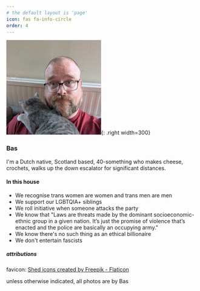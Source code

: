 ```yaml
---
# the default layout is 'page'
icon: fas fa-info-circle
order: 4
---
```


![A white man with a shaved head, beard and glasses looking into the camera while a small grey cat sleeps on his chest](/assets/img/avatar250.jpg){: .right width=300}

### Bas
I'm a Dutch native, Scotland based, 40-something who makes cheese, crochets, walks up the down escalator for significant distances.

#### In this house 
- We recognise trans women are women and trans men are men
- We support our LGBTQIA+ siblings
- We roll initiative when someone attacks the party
- We know that "Laws are threats made by the dominant socioeconomic-ethnic group in a given nation. It’s just the promise of violence that’s enacted and the police are basically an occupying army."
- We know there's no such thing as an ethical billionaire
- We don't entertain fascists


##### attributions

favicon: <a href="https://www.flaticon.com/free-icons/shed" title="shed icons">Shed icons created by Freepik - Flaticon</a>

unless otherwise indicated, all photos are by Bas
